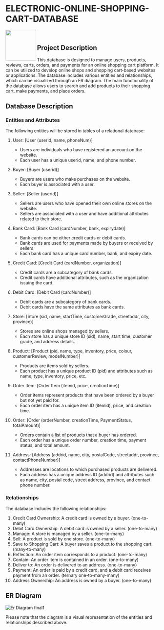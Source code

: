 # ELECTRONIC-ONLINE-SHOPPING-CART-DATABASE
<center>
<img align="left" width="100" height="100" src="https://github.com/PiyushChaudhari-007/Shopping_Cart_Inventory_Management/blob/main/CART.png">
</center>
<br>

## Project Description

This database is designed to manage users, products, reviews, carts, orders, and payments for an online shopping cart platform. It can be utilized to develop online shops and shopping cart-based websites or applications. The database includes various entities and relationships, which can be visualized through an ER diagram. The main functionality of the database allows users to search and add products to their shopping cart, make payments, and place orders.

## Database Description

### Entities and Attributes

The following entities will be stored in tables of a relational database:

1. User: [User (userid, name, phoneNum)]
   - Users are individuals who have registered an account on the website.
   - Each user has a unique userid, name, and phone number.

2. Buyer: [Buyer (userid)]
   - Buyers are users who make purchases on the website.
   - Each buyer is associated with a user.

3. Seller: [Seller (userid)]
   - Sellers are users who have opened their own online stores on the website.
   - Sellers are associated with a user and have additional attributes related to their store.

4. Bank Card: [Bank Card (cardNumber, bank, expirydate)]
   - Bank cards can be either credit cards or debit cards.
   - Bank cards are used for payments made by buyers or received by sellers.
   - Each bank card has a unique card number, bank, and expiry date.

5. Credit Card: [Credit Card (cardNumber, organization)]
   - Credit cards are a subcategory of bank cards.
   - Credit cards have additional attributes, such as the organization issuing the card.

6. Debit Card: [Debit Card (cardNumber)]
   - Debit cards are a subcategory of bank cards.
   - Debit cards have the same attributes as bank cards.

7. Store: [Store (sid, name, startTime, customerGrade, streetaddr, city, province)]
   - Stores are online shops managed by sellers.
   - Each store has a unique store ID (sid), name, start time, customer grade, and address details.

8. Product: [Product (pid, name, type, inventory, price, colour, customerReview, modelNumber)]
   - Products are items sold by sellers.
   - Each product has a unique product ID (pid) and attributes such as name, type, inventory, price, etc.
   
9. Order Item: [Order Item (itemid, price, creationTime)]
   - Order items represent products that have been ordered by a buyer but not yet paid for.
   - Each order item has a unique item ID (itemid), price, and creation time.

10. Order: [Order (orderNumber, creationTime, PaymentStatus, totalAmount)]
    - Orders contain a list of products that a buyer has ordered.
    - Each order has a unique order number, creation time, payment status, and total amount.

11. Address: [Address (addrid, name, city, postalCode, streetaddr, province, contactPhoneNumber)]
    - Addresses are locations to which purchased products are delivered.
    - Each address has a unique address ID (addrid) and attributes such as name, city, postal code, street address, province, and contact phone number.

### Relationships

The database includes the following relationships:

1. Credit Card Ownership: A credit card is owned by a buyer. (one-to-many)
2. Debit Card Ownership: A debit card is owned by a seller. (one-to-many)
3. Manage: A store is managed by a seller. (one-to-many)
4. Sell: A product is sold by one store. (one-to-many)
5. Save to Shopping Cart: A buyer saves a product to the shopping cart. (many-to-many)
6. Reflection: An order item corresponds to a product. (one-to-many)
7. Contain: An order item is contained in an order. (one-to-many)
8. Deliver to: An order is delivered to an address. (one-to-many)
9. Payment: An order is paid by a credit card, and a debit card receives payment from an order. (ternary one-to-many-many)
10. Address Ownership: An address is owned by a buyer. (one-to-many)

## ER Diagram

![Er Diagram final1 ](https://github.com/PiyushChaudhari-007/Shopping_Cart_Inventory_Management/blob/main/Relationship%20Table.png)


Please note that the diagram is a visual representation of the entities and relationships described above.

